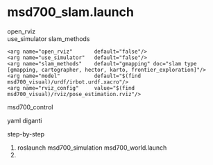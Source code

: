 
# msd700_slam.launch

open_rviz           
use_simulator
slam_methods



    <arg name="open_rviz"       default="false"/>
    <arg name="use_simulator"   default="false"/>
    <arg name="slam_methods"    default="gmapping" doc="slam type [gmapping, cartographer, hector, karto, frontier_exploration]"/>
    <arg name="model"           default="$(find msd700_visual)/urdf/irbot.urdf.xacro"/>
    <arg name="rviz_config"     value="$(find msd700_visual)/rviz/pose_estimation.rviz"/>





msd700_control

yaml diganti




step-by-step
1. roslaunch msd700_simulation msd700_world.launch
2. 